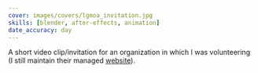 ```yaml
---
cover: images/covers/lgmoa_invitation.jpg
skills: [blender, after-effects, animation]
date_accuracy: day
---
```


A short video clip/invitation for an organization in which I was volunteering (I still maintain their managed [website](https://olimpiados.lt)).
